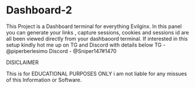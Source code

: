 # Dashboard-2
This Project is a Dashboard terminal for everything Evilginx. In this panel you can generate your links , capture sessions, cookies and sessions id are all been viewed directly from your dashbaoord terminal. If interested in this setup kindly hot me up on TG and Discord with details below
TG - @piperberlesimo
Discord - @Sniper147#1470

DISICLAIMER

This is for EDUCATIONAL PURPOSES ONLY i am not liable for any missues of this Information or Software.
